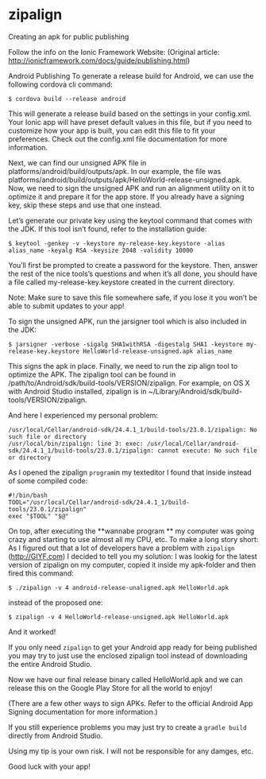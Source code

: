 # zipalign
Creating an apk for public publishing

Follow the info on the Ionic Framework Website:
(Original article: http://ionicframework.com/docs/guide/publishing.html)

Android Publishing
To generate a release build for Android, we can use the following cordova cli command:

    $ cordova build --release android
This will generate a release build based on the settings in your config.xml. Your Ionic app will have preset default values in this file, but if you need to customize how your app is built, you can edit this file to fit your preferences. Check out the config.xml file documentation for more information.

Next, we can find our unsigned APK file in platforms/android/build/outputs/apk. In our example, the file was platforms/android/build/outputs/apk/HelloWorld-release-unsigned.apk. Now, we need to sign the unsigned APK and run an alignment utility on it to optimize it and prepare it for the app store. If you already have a signing key, skip these steps and use that one instead.

Let’s generate our private key using the keytool command that comes with the JDK. If this tool isn’t found, refer to the installation guide:

    $ keytool -genkey -v -keystore my-release-key.keystore -alias alias_name -keyalg RSA -keysize 2048 -validity 10000
You’ll first be prompted to create a password for the keystore. Then, answer the rest of the nice tools’s questions and when it’s all done, you should have a file called my-release-key.keystore created in the current directory.

Note: Make sure to save this file somewhere safe, if you lose it you won’t be able to submit updates to your app!

To sign the unsigned APK, run the jarsigner tool which is also included in the JDK:

    $ jarsigner -verbose -sigalg SHA1withRSA -digestalg SHA1 -keystore my-release-key.keystore HelloWorld-release-unsigned.apk alias_name
This signs the apk in place. Finally, we need to run the zip align tool to optimize the APK. The zipalign tool can be found in /path/to/Android/sdk/build-tools/VERSION/zipalign. For example, on OS X with Android Studio installed, zipalign is in ~/Library/Android/sdk/build-tools/VERSION/zipalign. 

And here I experienced my personal problem:

    /usr/local/Cellar/android-sdk/24.4.1_1/build-tools/23.0.1/zipalign: No such file or directory
    /usr/local/bin/zipalign: line 3: exec: /usr/local/Cellar/android-sdk/24.4.1_1/build-tools/23.0.1/zipalign: cannot execute: No such file or directory

As I opened the zipalign `program`in my texteditor I found that inside instead of some compiled code:

    #!/bin/bash
    TOOL="/usr/local/Cellar/android-sdk/24.4.1_1/build-tools/23.0.1/zipalign"
    exec "$TOOL" "$@"

On top, after executing the **wannabe program ** my computer was going crazy and starting to use almost all my CPU, etc.
To make a long story short:
As I figured out that a lot of developers have a problem with `zipalign` (http://GIYF.com) I decided to tell you my solution:
I was lookig for the latest version of zipalign on my computer, copied it inside my apk-folder and then fired this command:

    $ ./zipalign -v 4 android-release-unaligned.apk HelloWorld.apk

instead of the proposed one: 

    $ zipalign -v 4 HelloWorld-release-unsigned.apk HelloWorld.apk

And it worked!

If you only need `zipalign` to get your Android app ready for being published you may try to just use the enclosed zipalign tool instead of downloading the entire Android Studio.

Now we have our final release binary called HelloWorld.apk and we can release this on the Google Play Store for all the world to enjoy!

(There are a few other ways to sign APKs. Refer to the official Android App Signing documentation for more information.)

If you still experience problems you may just try to create a `gradle build` directly from Android Studio.

Using my tip is your own risk. I will not be responsible for any damges, etc.

Good luck with your app!
